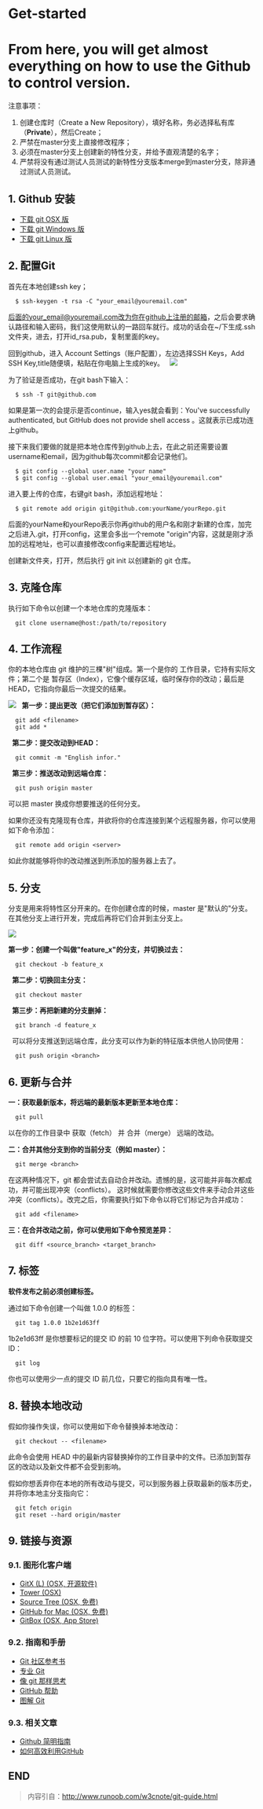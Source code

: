 # Get-started
From here, you will get almost everything on how to use the Github to control version.
===================

注意事项：
1. 创建仓库时（Create a New Repository），填好名称，务必选择私有库（**Private**），然后Create；
2. 严禁在master分支上直接修改程序；
3. 必须在master分支上创建新的特性分支，并给予直观清楚的名字；
4. 严禁将没有通过测试人员测试的新特性分支版本merge到master分支，除非通过测试人员测试。
 
## 1. Github 安装
- [下载 git OSX 版](http://code.google.com/p/git-osx-installer/downloads/list?can=3)
- [下载 git Windows 版](http://msysgit.github.io/)
- [下载 git Linux 版](http://book.git-scm.com/2_installing_git.html)

## 2. 配置Git
首先在本地创建ssh key；

```
  $ ssh-keygen -t rsa -C "your_email@youremail.com"
```

后面的your_email@youremail.com改为你在github上注册的邮箱，之后会要求确认路径和输入密码，我们这使用默认的一路回车就行。成功的话会在~/下生成.ssh文件夹，进去，打开id_rsa.pub，复制里面的key。

回到github，进入 Account Settings（账户配置），左边选择SSH Keys，Add SSH Key,title随便填，粘贴在你电脑上生成的key。
 
![](http://www.runoob.com/wp-content/uploads/2014/05/github-account.jpg)

为了验证是否成功，在git bash下输入：

```
  $ ssh -T git@github.com
```

如果是第一次的会提示是否continue，输入yes就会看到：You've successfully authenticated, but GitHub does not provide shell access 。这就表示已成功连上github。

接下来我们要做的就是把本地仓库传到github上去，在此之前还需要设置username和email，因为github每次commit都会记录他们。

```
  $ git config --global user.name "your name"
  $ git config --global user.email "your_email@youremail.com"
```

进入要上传的仓库，右键git bash，添加远程地址：

```
  $ git remote add origin git@github.com:yourName/yourRepo.git
```

后面的yourName和yourRepo表示你再github的用户名和刚才新建的仓库，加完之后进入.git，打开config，这里会多出一个remote "origin"内容，这就是刚才添加的远程地址，也可以直接修改config来配置远程地址。

创建新文件夹，打开，然后执行 git init 以创建新的 git 仓库。

## 3. 克隆仓库
执行如下命令以创建一个本地仓库的克隆版本：

```
  git clone username@host:/path/to/repository
```

## 4. 工作流程
你的本地仓库由 git 维护的三棵"树"组成。第一个是你的 工作目录，它持有实际文件；第二个是 暂存区（Index），它像个缓存区域，临时保存你的改动；最后是 HEAD，它指向你最后一次提交的结果。

![](http://www.runoob.com/wp-content/uploads/2014/05/trees.png)
 
**第一步：提出更改（把它们添加到暂存区）：**
```
  git add <filename>
  git add *
```
 
**第二步：提交改动到HEAD：**
 
```
  git commit -m "English infor."
```
 
**第三步：推送改动到远端仓库：**
 
```
  git push origin master
```

可以把 master 换成你想要推送的任何分支。

如果你还没有克隆现有仓库，并欲将你的仓库连接到某个远程服务器，你可以使用如下命令添加：

```
  git remote add origin <server>
```

如此你就能够将你的改动推送到所添加的服务器上去了。

## 5. 分支
分支是用来将特性区分开来的。在你创建仓库的时候，master 是"默认的"分支。在其他分支上进行开发，完成后再将它们合并到主分支上。

![](http://www.runoob.com/wp-content/uploads/2014/05/branches.png)

**第一步：创建一个叫做"feature_x"的分支，并切换过去：**
 
```
  git checkout -b feature_x
```
 
**第二步：切换回主分支：**
 
```
  git checkout master
```
 
**第三步：再把新建的分支删掉：**
 
```
  git branch -d feature_x
```
 
可以将分支推送到远端仓库，此分支可以作为新的特征版本供他人协同使用：
 
```
  git push origin <branch>
```

## 6. 更新与合并
**一：获取最新版本，将远端的最新版本更新至本地仓库：**

```
  git pull
```

以在你的工作目录中 获取（fetch） 并 合并（merge） 远端的改动。

**二：合并其他分支到你的当前分支（例如 master）：**
 
```
  git merge <branch>
```

在这两种情况下，git 都会尝试去自动合并改动。遗憾的是，这可能并非每次都成功，并可能出现冲突（conflicts）。 这时候就需要你修改这些文件来手动合并这些冲突（conflicts）。改完之后，你需要执行如下命令以将它们标记为合并成功：

```
  git add <filename>
```

**三：在合并改动之前，你可以使用如下命令预览差异：**
 
```
  git diff <source_branch> <target_branch>
```

## 7. 标签
**软件发布之前必须创建标签。**

通过如下命令创建一个叫做 1.0.0 的标签：
 
```
  git tag 1.0.0 1b2e1d63ff
```

1b2e1d63ff 是你想要标记的提交 ID 的前 10 位字符。可以使用下列命令获取提交 ID：

```
  git log
```

你也可以使用少一点的提交 ID 前几位，只要它的指向具有唯一性。

## 8. 替换本地改动
假如你操作失误，你可以使用如下命令替换掉本地改动：

```
  git checkout -- <filename>
```

此命令会使用 HEAD 中的最新内容替换掉你的工作目录中的文件。已添加到暂存区的改动以及新文件都不会受到影响。

假如你想丢弃你在本地的所有改动与提交，可以到服务器上获取最新的版本历史，并将你本地主分支指向它：

```
  git fetch origin
  git reset --hard origin/master
```

## 9. 链接与资源
### 9.1. 图形化客户端
- [GitX (L) (OSX, 开源软件)](http://gitx.laullon.com/)
- [Tower (OSX)](http://www.git-tower.com/)
- [Source Tree (OSX, 免费)](http://www.sourcetreeapp.com/)
- [GitHub for Mac (OSX, 免费)](http://mac.github.com/)
- [GitBox (OSX, App Store)](https://itunes.apple.com/gb/app/gitbox/id403388357?mt=12)

### 9.2. 指南和手册
- [Git 社区参考书](http://book.git-scm.com/)
- [专业 Git](http://progit.org/book/)
- [像 git 那样思考](http://think-like-a-git.net/)
- [GitHub 帮助](http://help.github.com/)
- [图解 Git](http://marklodato.github.io/visual-git-guide/index-zh-cn.html)

### 9.3. 相关文章
- [Github 简明指南](http://rogerdudler.github.io/git-guide/index.zh.html)
- [如何高效利用GitHub](http://www.yangzhiping.com/tech/github.html)

## END

> 内容引自：http://www.runoob.com/w3cnote/git-guide.html
